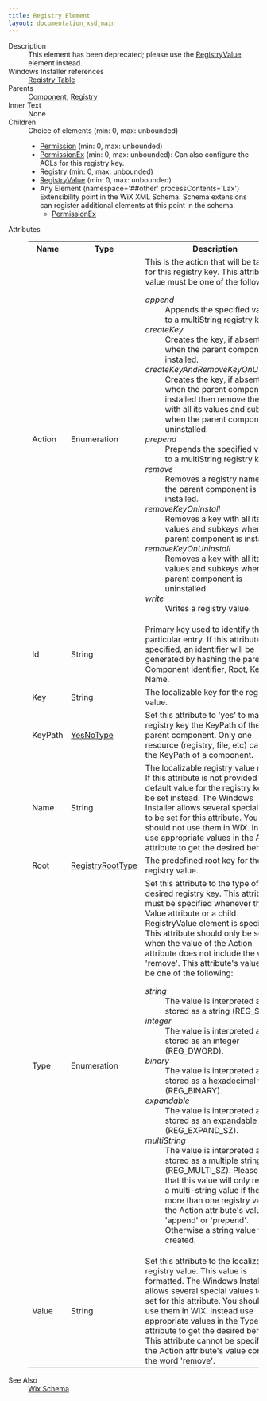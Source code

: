```yaml
---
title: Registry Element
layout: documentation_xsd_main
---
```

<dl>
  <dt>Description</dt>
  <dd>This element has been deprecated; please use the <a href="../wix/registryvalue">RegistryValue</a> element instead.</dd>
  <dt>Windows Installer references</dt>
  <dd>
    <a href="http://msdn.microsoft.com/library/aa371168.aspx" target="_blank">Registry Table</a>
  </dd>
  <dt>Parents</dt>
  <dd>
    <a href="../wix/component">Component</a>, <a href="../wix/registry">Registry</a></dd>
  <dt>Inner Text</dt>
  <dd>None</dd>
  <dt>Children</dt>
  <dd>Choice of elements (min: 0, max: unbounded)<ul><li><a href="../wix/permission">Permission</a> (min: 0, max: unbounded)</li><li><a href="../wix/permissionex">PermissionEx</a> (min: 0, max: unbounded): Can also configure the ACLs for this registry key.</li><li><a href="../wix/registry">Registry</a> (min: 0, max: unbounded)</li><li><a href="../wix/registryvalue">RegistryValue</a> (min: 0, max: unbounded)</li><li><span class="extension">Any Element (namespace='##other' processContents='Lax')                              Extensibility point in the WiX XML Schema.  Schema extensions can register additional                             elements at this point in the schema.                         </span><ul><li><a href="../util/permissionex" class="extension">PermissionEx</a></li></ul></li></ul></dd>
  <dt>Attributes</dt>
  <dd>
    <table cellspacing="0" cellpadding="0" class="schema">
      <tr>
        <th width="15%">Name</th>
        <th width="15%">Type</th>
        <th width="65%">Description</th>
        <th width="15%">Required</th>
      </tr>
      <tr>
        <td>Action</td>
        <td>Enumeration</td>
        <td>                         This is the action that will be taken for this registry key.                       This attribute's value must be one of the following:<dl><dt class="enumerationValue"><dfn>append</dfn></dt><dd>                                     Appends the specified value(s) to a multiString registry key.                                 </dd><dt class="enumerationValue"><dfn>createKey</dfn></dt><dd>                                     Creates the key, if absent, when the parent component is installed.                                 </dd><dt class="enumerationValue"><dfn>createKeyAndRemoveKeyOnUninstall</dfn></dt><dd>                                     Creates the key, if absent, when the parent component is installed then remove the key with all its values and subkeys when the parent component is uninstalled.                                 </dd><dt class="enumerationValue"><dfn>prepend</dfn></dt><dd>                                     Prepends the specified value(s) to a multiString registry key.                                 </dd><dt class="enumerationValue"><dfn>remove</dfn></dt><dd>                                     Removes a registry name when the parent component is installed.                                 </dd><dt class="enumerationValue"><dfn>removeKeyOnInstall</dfn></dt><dd>                                     Removes a key with all its values and subkeys when the parent component is installed.                                 </dd><dt class="enumerationValue"><dfn>removeKeyOnUninstall</dfn></dt><dd>                                     Removes a key with all its values and subkeys when the parent component is uninstalled.                                 </dd><dt class="enumerationValue"><dfn>write</dfn></dt><dd>                                     Writes a registry value.                                 </dd></dl></td>
        <td>&nbsp;</td>
      </tr>
      <tr>
        <td>Id</td>
        <td>String</td>
        <td>                     Primary key used to identify this particular entry.  If this attribute is not specified, an identifier will be                     generated by hashing the parent Component identifier, Root, Key, and Name.                 </td>
        <td>&nbsp;</td>
      </tr>
      <tr>
        <td>Key</td>
        <td>String</td>
        <td>The localizable key for the registry value.</td>
        <td>&nbsp;</td>
      </tr>
      <tr>
        <td>KeyPath</td>
        <td><a href="../wix/simple_type_yesnotype">YesNoType</a></td>
        <td>                     Set this attribute to 'yes' to make this registry key the KeyPath of the parent component.  Only one resource (registry,                     file, etc) can be the KeyPath of a component.                 </td>
        <td>&nbsp;</td>
      </tr>
      <tr>
        <td>Name</td>
        <td>String</td>
        <td>                     The localizable registry value name.  If this attribute is not provided the default value for the registry key will                     be set instead.  The Windows Installer allows several special values to be set for this attribute.  You should not                     use them in WiX.  Instead use appropriate values in the Action attribute to get the desired behavior.                 </td>
        <td>&nbsp;</td>
      </tr>
      <tr>
        <td>Root</td>
        <td><a href="../wix/simple_type_registryroottype">RegistryRootType</a></td>
        <td>                         The predefined root key for the registry value.                     </td>
        <td>&nbsp;</td>
      </tr>
      <tr>
        <td>Type</td>
        <td>Enumeration</td>
        <td>                         Set this attribute to the type of the desired registry key.  This attribute must be specified whenever the Value                         attribute or a child RegistryValue element is specified.    This attribute                         should only be set when the value of the Action attribute does not include the word 'remove'.                       This attribute's value must be one of the following:<dl><dt class="enumerationValue"><dfn>string</dfn></dt><dd>                                     The value is interpreted and stored as a string (REG_SZ).                                 </dd><dt class="enumerationValue"><dfn>integer</dfn></dt><dd>                                     The value is interpreted and stored as an integer (REG_DWORD).                                 </dd><dt class="enumerationValue"><dfn>binary</dfn></dt><dd>                                     The value is interpreted and stored as a hexadecimal value (REG_BINARY).                                 </dd><dt class="enumerationValue"><dfn>expandable</dfn></dt><dd>                                     The value is interpreted and stored as an expandable string (REG_EXPAND_SZ).                                 </dd><dt class="enumerationValue"><dfn>multiString</dfn></dt><dd>                                     The value is interpreted and stored as a multiple strings (REG_MULTI_SZ).                                     Please note that this value will only result in a multi-string value if there is more than one registry value                                     or the Action attribute's value is 'append' or 'prepend'.  Otherwise a string value will be created.                                 </dd></dl></td>
        <td>&nbsp;</td>
      </tr>
      <tr>
        <td>Value</td>
        <td>String</td>
        <td>                     Set this attribute to the localizable registry value.  This value is formatted.  The Windows Installer allows                     several special values to be set for this attribute.  You should not use them in WiX.  Instead use appropriate                     values in the Type attribute to get the desired behavior.  This attribute cannot be specified if the Action                     attribute's value contains the word 'remove'.                 </td>
        <td>&nbsp;</td>
      </tr>
    </table>
  </dd>
  <dt>See Also</dt>
  <dd>
    <a href="../wix">Wix Schema</a>
  </dd>
</dl>
